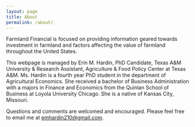 ```yaml
---
layout: page
title: About
permalink: /about/
---
```


Farmland Financial is focused on providing information geared towards investment in farmland and factors affecting the value of farmland throughout the United States.

This webpage is managed by Erin M. Hardin, PhD Candidate, Texas A&M University & Research Assistant, Agriculture & Food Policy Center at Texas A&M.  Ms. Hardin is a fourth year PhD student in the department of Agricultural Economics.  She received a bachelor of Business Administration with a majors in Finance and Economics from the Quinlan School of Business at Loyola University Chicago.  She is a native of Kansas City, Missouri.  

Questions and comments are welcomed and encouraged.  Please feel free to email me at emhardin210@gmail.com.